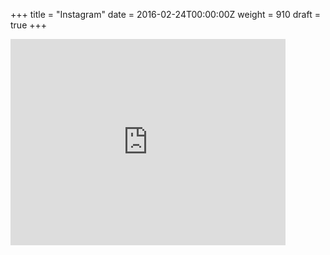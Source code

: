 +++
title = "Instagram"
date = 2016-02-24T00:00:00Z
weight = 910
draft = true
+++
<iframe src="http://widget.websta.me/in/ishaimika/?s=100&w=4&h=3&b=0&bg=000000&p=10&sb=off" allowtransparency="true" frameborder="0" scrolling="no" style="border:none;overflow:hidden;width:440px; height: 330px" ></iframe>
<!--<iframe src="http://widget.websta.me/in/ishaimika/?s=100&w=3&h=3&b=0&bg=000000&p=10&sb=off" allowtransparency="true" frameborder="0" scrolling="no" style="border:none;overflow:hidden;width:330px; height: 330px" ></iframe> -->